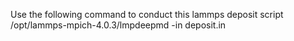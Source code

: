 Use the following command to conduct this lammps deposit script
/opt/lammps-mpich-4.0.3/lmpdeepmd -in deposit.in
